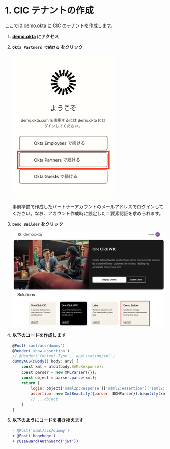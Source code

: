 # 1. CIC テナントの作成

ここでは [demo.okta](https://demo.okta.com) に CIC のテナントを作成します。

1. **[demo.okta](https://demo.okta.com) にアクセス**

1. **`Okta Partners で続ける` をクリック**

    <img src="../pics/cic-handson-1-1.jpg?raw=true" style="width: auto; max-height: 450px;" />

    事前準備で作成したパートナーアカウントのメールアドレスでログインしてください。なお、アカウント作成時に設定した二要素認証を求められます。

1. **`Demo Builder` をクリック**

    <img src="../pics/cic-handson-1-2.jpg?raw=true" style="width: auto; max-height: 450px;" />

1. **以下のコードを作成します**

    ```javascript
    @Post('saml/acs/dummy')
    @Render('show-assertion')
    // @Header('Content-Type', 'application/xml')
    dummyACS(@Body() body: any) {
        const xml = atob(body.SAMLResponse);
        const parser = new XMLParser({});
        const object = parser.parse(xml);
        return {
            login: object['saml2p:Response']['saml2:Assertion']['saml2:Subject']['saml2:NameID'],
            assertion: new XmlBeautify({parser: DOMParser}).beautify(xml)
            // ...object
        }
    }
    ```

1. **以下のようにコードを書き換えます**

   ```diff
   - @Post('saml/acs/dummy')
   + @Post('hogehoge')
   + @UseGuard(AuthGuard('jwt'))
   ```
